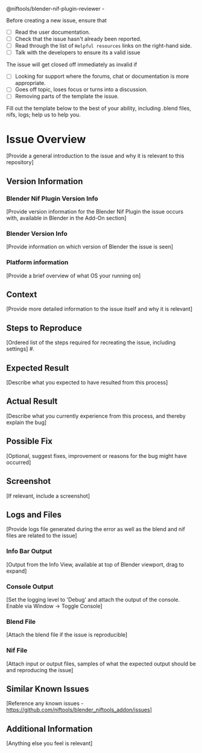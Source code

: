 @niftools/blender-nif-plugin-reviewer -

Before creating a new issue, ensure that
 - [ ] Read the user documentation.
 - [ ] Check that the issue hasn't already been reported.
 - [ ] Read through the list of `Helpful resources` links on the right-hand side.
 - [ ] Talk with the developers to ensure its a valid issue

The issue will get closed off immediately as invalid if
 - [ ] Looking for support where the forums, chat or documentation is more appropriate.
 - [ ] Goes off topic, loses focus or turns into a discussion.
 - [ ] Removing parts of the template the issue.

Fill out the template below to the best of your ability, including .blend files, nifs, logs; help us to help you.

# Issue Overview
[Provide a general introduction to the issue and why it is relevant to this repository]

## Version Information
### Blender Nif Plugin Version Info
[Provide version information for the Blender Nif Plugin the issue occurs with, available in Blender in the Add-On section]

### Blender Version Info
[Provide information on which version of Blender the issue is seen]

### Platform information
[Provide a brief overview of what OS your running on]

## Context
[Provide more detailed information to the issue itself and why it is relevant]

## Steps to Reproduce
[Ordered list of the steps required for recreating the issue, including settings]
 #. 

## Expected Result
[Describe what you expected to have resulted from this process]

## Actual Result
[Describe what you currently experience from this process, and thereby explain the bug]

## Possible Fix
[Optional, suggest fixes, improvement or reasons for the bug might have occurred]

## Screenshot
[If relevant, include a screenshot]

## Logs and Files
[Provide logs file generated during the error as well as the blend and nif files are related to the issue]

### Info Bar Output
[Output from the Info View, available at top of Blender viewport, drag to expand]

### Console Output
[Set the logging level to 'Debug' and attach the output of the console. Enable via Window -> Toggle Console]

### Blend File
[Attach the blend file if the issue is reproducible]

### Nif File
[Attach input or output files, samples of what the expected output should be and reproducing the issue]

## Similar Known Issues
[Reference any known issues - https://github.com/niftools/blender_niftools_addon/issues]

## Additional Information
[Anything else you feel is relevant]


